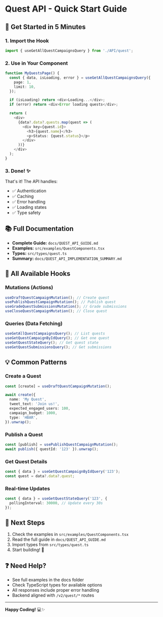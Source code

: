 # Quest API - Quick Start Guide

## 🚀 Get Started in 5 Minutes

### 1. Import the Hook

```typescript
import { useGetAllQuestCampaignsQuery } from './API/quest';
```

### 2. Use in Your Component

```typescript
function MyQuestsPage() {
  const { data, isLoading, error } = useGetAllQuestCampaignsQuery({
    page: 1,
    limit: 10,
  });

  if (isLoading) return <div>Loading...</div>;
  if (error) return <div>Error loading quests</div>;

  return (
    <div>
      {data?.data?.quests.map(quest => (
        <div key={quest.id}>
          <h3>{quest.name}</h3>
          <p>Status: {quest.status}</p>
        </div>
      ))}
    </div>
  );
}
```

### 3. Done! ✨

That's it! The API handles:

- ✅ Authentication
- ✅ Caching
- ✅ Error handling
- ✅ Loading states
- ✅ Type safety

## 📚 Full Documentation

- **Complete Guide:** `docs/QUEST_API_GUIDE.md`
- **Examples:** `src/examples/QuestComponents.tsx`
- **Types:** `src/types/quest.ts`
- **Summary:** `docs/QUEST_API_IMPLEMENTATION_SUMMARY.md`

## 🔗 All Available Hooks

### Mutations (Actions)

```typescript
useDraftQuestCampaignMutation(); // Create quest
usePublishQuestCampaignMutation(); // Publish quest
useGradeQuestSubmissionsMutation(); // Grade submissions
useCloseQuestCampaignMutation(); // Close quest
```

### Queries (Data Fetching)

```typescript
useGetAllQuestCampaignsQuery(); // List quests
useGetQuestCampaignByIdQuery(); // Get one quest
useGetQuestStateQuery(); // Get quest state
useGetQuestSubmissionsQuery(); // Get submissions
```

## 💡 Common Patterns

### Create a Quest

```typescript
const [create] = useDraftQuestCampaignMutation();

await create({
  name: 'My Quest',
  tweet_text: 'Join us!',
  expected_engaged_users: 100,
  campaign_budget: 1000,
  type: 'HBAR',
}).unwrap();
```

### Publish a Quest

```typescript
const [publish] = usePublishQuestCampaignMutation();
await publish({ questId: '123' }).unwrap();
```

### Get Quest Details

```typescript
const { data } = useGetQuestCampaignByIdQuery('123');
const quest = data?.data?.quest;
```

### Real-time Updates

```typescript
const { data } = useGetQuestStateQuery('123', {
  pollingInterval: 30000, // Update every 30s
});
```

## 🎯 Next Steps

1. Check the examples in `src/examples/QuestComponents.tsx`
2. Read the full guide in `docs/QUEST_API_GUIDE.md`
3. Import types from `src/types/quest.ts`
4. Start building! 🚀

## ❓ Need Help?

- See full examples in the docs folder
- Check TypeScript types for available options
- All responses include proper error handling
- Backend aligned with `/v2/quest/*` routes

---

**Happy Coding!** 💻✨
